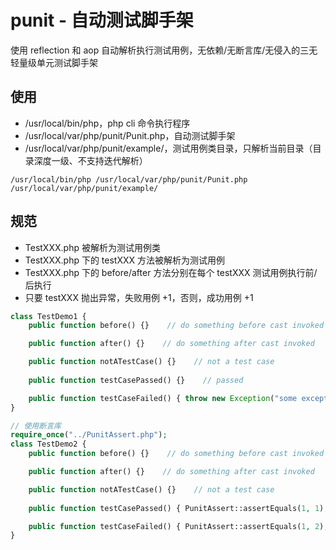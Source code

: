 # punit - 自动测试脚手架
使用 reflection 和 aop 自动解析执行测试用例，无依赖/无断言库/无侵入的三无轻量级单元测试脚手架

## 使用
- /usr/local/bin/php，php cli 命令执行程序
- /usr/local/var/php/punit/Punit.php，自动测试脚手架
- /usr/local/var/php/punit/example/，测试用例类目录，只解析当前目录（目录深度一级、不支持迭代解析）
```shell
/usr/local/bin/php /usr/local/var/php/punit/Punit.php /usr/local/var/php/punit/example/
```

## 规范
- TestXXX.php 被解析为测试用例类
- TestXXX.php 下的 testXXX 方法被解析为测试用例
- TestXXX.php 下的 before/after 方法分别在每个 testXXX 测试用例执行前/后执行
- 只要 testXXX 抛出异常，失败用例 +1，否则，成功用例 +1
```php
class TestDemo1 {
    public function before() {}    // do something before cast invoked

    public function after() {}    // do something after cast invoked

    public function notATestCase() {}    // not a test case
    
    public function testCasePassed() {}    // passed

    public function testCaseFailed() { throw new Exception("some exception"); }    // failed
}
```
```php
// 使用断言库
require_once("../PunitAssert.php");
class TestDemo2 {
    public function before() {}    // do something before cast invoked

    public function after() {}    // do something after cast invoked

    public function notATestCase() {}    // not a test case
    
    public function testCasePassed() { PunitAssert::assertEquals(1, 1); }    // passed

    public function testCaseFailed() { PunitAssert::assertEquals(1, 2); }    // failed
}
```
